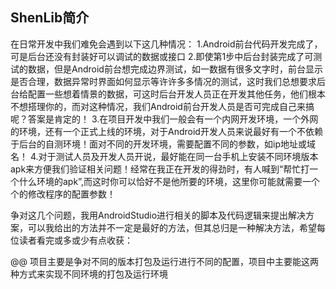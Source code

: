 ## ShenLib简介
在日常开发中我们难免会遇到以下这几种情况：
1.Android前台代码开发完成了，可是后台还没有封装好可以调试的数据或接口
2.即使第1步中后台封装完成了可测试的数据，但是Android前台想完成边界测试，如一数据有很多文字时，前台显示是否合理，数据异常时界面如何显示等许许多多情况的测试，这时我们总想要求后台给配置一些想着情景的数据，可这时后台开发人员正在开发其他任务，他们根本不想搭理你的，而对这种情况，我们Android前台开发人员是否可完成自己来搞呢？答案是肯定的！
3.在项目开发中我们一般会有一个内网开发环境，一个外网的环境，还有一个正式上线的环境，对于Android开发人员来说最好有一个不依赖于后台的自测环境！面对不同的开发环境，需要配置不同的参数，如ip地址或域名！
4.对于测试人员及开发人员开说，最好能在同一台手机上安装不同环境版本apk来方便我们验证相关问题！经常在我正在开发的得劲时，有人喊到“帮忙打一个什么环境的apk”,而这时你可以恰好不是他所要的环境，这里你可能就需要一个个的修改程序的配置参数！

争对这几个问题，我用AndroidStudio进行相关的脚本及代码逻辑来提出解决方案，可以我给出的方法并不一定是最好的方法，但其总归是一种解决方法，希望每位读者看完或多或少有点收获：

@@ 
项目主要是争对不同的版本打包及运行进行不同的配置，项目中主要能这两种方式来实现不同环境的打包及运行环境